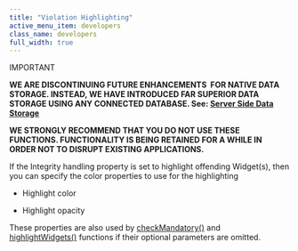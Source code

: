 ```yaml
---
title: "Violation Highlighting"
active_menu_item: developers
class_name: developers
full_width: true
---
```



IMPORTANT

**WE ARE DISCONTINUING FUTURE ENHANCEMENTS  FOR NATIVE DATA STORAGE. INSTEAD, WE HAVE INTRODUCED FAR SUPERIOR DATA STORAGE USING ANY CONNECTED DATABASE. See: [Server Side Data Storage](/developers/documentation/product-guide/data-storage/server-side-data-storage/)**

**WE STRONGLY RECOMMEND THAT YOU DO NOT USE THESE FUNCTIONS. FUNCTIONALITY IS BEING RETAINED FOR A WHILE IN ORDER NOT TO DISRUPT EXISTING APPLICATIONS.**

If the Integrity handling property is set to highlight offending Widget(s), then you can specify the color properties to use for the highlighting

 - Highlight color

 - Highlight opacity

These properties are also used by [checkMandatory()](/developers/documentation/scripting-apis/client-api/widget-functions/checkmandatory) and [highlightWidgets()](/developers/documentation/scripting-apis/client-api/widget-functions/highlightwidgets) functions if their optional parameters are omitted.
